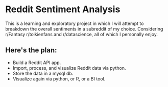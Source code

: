 # Reddit Sentiment Analysis

This is a learning and exploratory project in which I will attempt to breakdown the overall sentiments in a subreddit of my choice. Considering r/Fantasy r/tolkienfans and r/datascience, all of which I personally enjoy.

## Here's the plan:
- Build a Reddit API app.
- Import, process, and visualize Reddit data via python.
- Store the data in a mysql db.
- Visualize again via python, or R, or a BI tool.